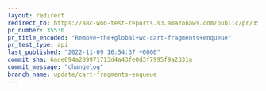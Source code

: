 ```yaml
---
layout: redirect
redirect_to: https://a8c-woo-test-reports.s3.amazonaws.com/public/pr/35530/api/index.html
pr_number: 35530
pr_title_encoded: "Remove+the+global+wc-cart-fragments+enqueue"
pr_test_type: api
last_published: "2022-11-09 16:54:37 +0000"
commit_sha: 6ade094a289971713d4a43fe0d3f7995f9a2331a
commit_message: "changelog"
branch_name: update/cart-fragments-enqueue
---
```

